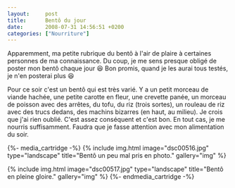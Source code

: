 ```yaml
---
layout:     post
title:      Bentô du jour
date:       2008-07-31 14:56:51 +0200
categories: ["Nourriture"]
---
```


Apparemment, ma petite rubrique du bentô à l'air de plaire à certaines personnes de ma connaissance. Du coup, je me
sens presque obligé de poster mon bentô chaque jour :laughing: Bon promis, quand je les aurai tous testés, je n'en 
posterai plus :laughing:

<!--more-->

Pour ce soir c'est un bentô qui est très varié. Y a un petit morceau de viande hachée, une petite carotte en fleur,
une crevette panée, un morceau de poisson avec des arrêtes, du tofu, du riz (trois sortes), un rouleau de riz avec
des trucs dedans, des machins bizarres (en haut, au milieu). Je crois que j'ai rien oublié. C'est assez conséquent
et c'est bon. En tout cas, je me nourris suffisamment. Faudra que je fasse attention avec mon alimentation du soir.

{%- media_cartridge -%}
{% include img.html
    image="dsc00516.jpg"
    type="landscape"
    title="Bentô un peu mal pris en photo."
    gallery="img"
%}

{% include img.html
    image="dsc00517.jpg"
    type="landscape"
    title="Bentô en pleine gloire."
    gallery="img"
%}
{%- endmedia_cartridge -%}
